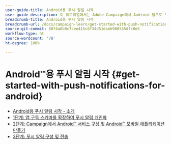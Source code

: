 ```yaml
---
user-guide-title: Android용 푸시 알림 시작
user-guide-description: 이 튜토리얼에서는 Adobe Campaign에서 Android 앱으로 푸시 알림을 전송하는 단계를 설명합니다.
breadcrumb-title: Android용 푸시 알림 시작
breadcrumb-url: /docs/campaign-learn/get-started-with-push-notifications-for-android/introduction.html
source-git-commit: 88f4a8b0c7cee415c6f34d51daeb980535dfc0e5
workflow-type: ht
source-wordcount: '78'
ht-degree: 100%

---
```



# Android™용 푸시 알림 시작  {#get-started-with-push-notifications-for-android}

+ [Android용 푸시 알림 시작 - 소개](/help/tutorial-get-started-with-push-notifications-for-android/introduction.md)
+ [1단계: 앱 구독 스키마를 확장하여 푸시 알림 개인화](/help/tutorial-get-started-with-push-notifications-for-android/extend-the-app-subscription-schema.md)
+ [2단계: Campaign에서 Android™ 서비스 구성 및 Android™ 모바일 애플리케이션 만들기](/help/tutorial-get-started-with-push-notifications-for-android/configure-an-android-service-in-campaign.md)
+ [3단계: 푸시 알림 구성 및 전송](/help/tutorial-get-started-with-push-notifications-for-android/configure-and-send-push-notifications.md)

